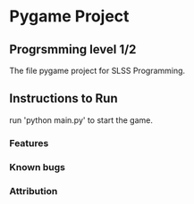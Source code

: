 # Pygame Project

## Progrsmming level 1/2

The file pygame project for SLSS Programming.

## Instructions to Run

run 'python main.py' to start the game.

### Features

### Known bugs

### Attribution 